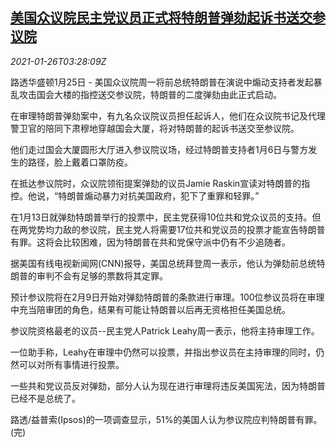 <!--1611633277000-->
[美国众议院民主党议员正式将特朗普弹劾起诉书送交参议院](https://cn.reuters.com/article/us-house-trump-impeachment-0126-idCNKBS29V0BS)
------

<div><i>2021-01-26T03:28:09Z</i></div><p>路透华盛顿1月25日 - 美国众议院周一将前总统特朗普在演说中煽动支持者发起暴乱攻击国会大楼的指控送交参议院，特朗普的二度弹劾由此正式启动。</p><p>在审理特朗普弹劾案中，有九名众议院议员担任起诉人，他们在众议院书记及代理警卫官的陪同下肃穆地穿越国会大厦，将对特朗普的起诉书送交至参议院。</p><p>他们走过国会大厦圆形大厅进入参议院议场，经过特朗普支持者1月6日与警方发生的路径，脸上戴着口罩防疫。</p><p>在抵达参议院时，众议院领衔提案弹劾的议员Jamie Raskin宣读对特朗普的指控。他说，“特朗普煽动暴力对抗美国政府，犯下了重罪和轻罪。”</p><p>在1月13日就弹劾特朗普举行的投票中，民主党获得10位共和党众议员的支持。但在两党势均力敌的参议院，民主党人将需要17位共和党议员的投票才能宣告特朗普有罪。这将会比较困难，因为特朗普在共和党保守派中仍有不少追随者。</p><p>据美国有线电视新闻网(CNN)报导，美国总统拜登周一表示，他认为弹劾前总统特朗普的审判不会有足够的票数将其定罪。</p><p>预计参议院将在2月9日开始对弹劾特朗普的条款进行审理。100位参议员将在审理中充当陪审团的角色，结果有可能让特朗普以后再无资格担任美国总统。</p><p>参议院资格最老的议员--民主党人Patrick Leahy周一表示，他将主持审理工作。</p><p>一位助手称，Leahy在审理中仍然可以投票，并指出参议员在主持审理的同时，仍然可以对所有事情进行投票。</p><p>一些共和党议员反对弹劾，部分人认为现在进行审理将违反美国宪法，因为特朗普已经不是总统了。</p><p>路透/益普索(Ipsos)的一项调查显示，51%的美国人认为参议院应判特朗普有罪。(完)</p>
